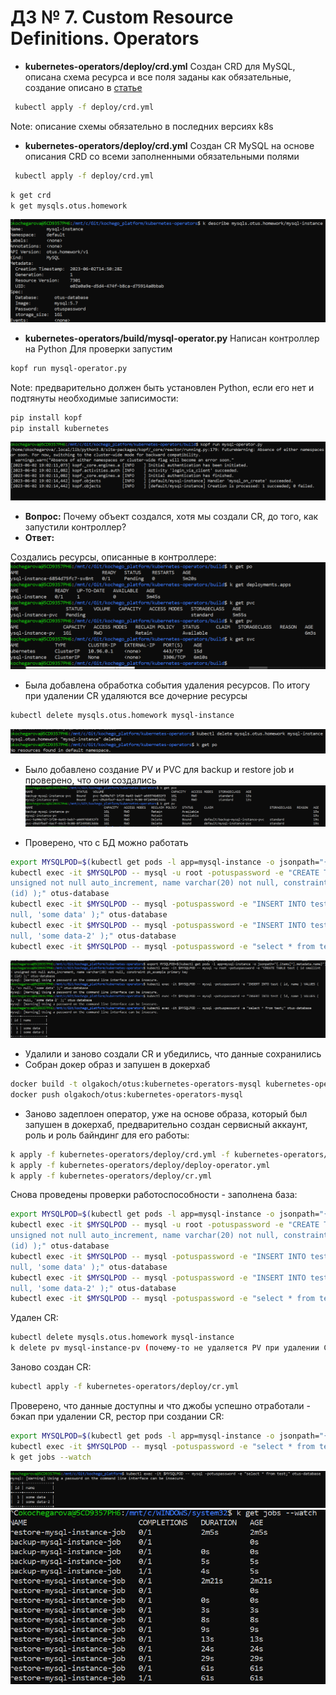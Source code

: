 # ДЗ № 7. Custom Resource Definitions. Operators
- **kubernetes-operators/deploy/crd.yml** Создан CRD для MySQL, описана схема ресурса и все поля заданы как обязательные, создание описано в [статье](https://habr.com/ru/companies/otus/articles/669806/)
```bash
 kubectl apply -f deploy/crd.yml
```
Note: описание схемы обязательно в последних версиях k8s
- **kubernetes-operators/deploy/crd.yml** Создан CR MySQL на основе описания CRD со всеми заполненными обязательными полями
```bash
 kubectl apply -f deploy/crd.yml
```
```bash
k get crd
k get mysqls.otus.homework
```
![hw7-image1](./images/hw7-image1.PNG)
- **kubernetes-operators/build/mysql-operator.py** Написан контроллер на Python
Для проверки запустим 
```bash
kopf run mysql-operator.py
```
Note: предварительно должен быть установлен Python, если его нет и подтянуты необходимые записимости:
```bash
pip install kopf
pip install kubernetes
```
![hw7-image2](./images/hw7-image2.PNG)
- **Вопрос:** Почему объект создался, хотя мы создали CR, до того, как запустили контроллер?
- **Ответ:** 

Создались ресурсы, описанные в контроллере:
![hw7-image3](./images/hw7-image3.PNG)
- Была добавлена обработка события удаления ресурсов. По итогу при удалении CR удаляются все дочерние ресурсы
```bash
kubectl delete mysqls.otus.homework mysql-instance
```
![hw7-image4](./images/hw7-image4.PNG)

- Было добавлено создание PV и PVC для backup и restore job и проверено, что они создались
![hw7-image5](./images/hw7-image5.PNG)

- Проверено, что с БД можно работать
```bash
export MYSQLPOD=$(kubectl get pods -l app=mysql-instance -o jsonpath="{.items[*].metadata.name}")
kubectl exec -it $MYSQLPOD -- mysql -u root -potuspassword -e "CREATE TABLE test ( id smallint
unsigned not null auto_increment, name varchar(20) not null, constraint pk_example primary key
(id) );" otus-database
kubectl exec -it $MYSQLPOD -- mysql -potuspassword -e "INSERT INTO test ( id, name ) VALUES (
null, 'some data' );" otus-database
kubectl exec -it $MYSQLPOD -- mysql -potuspassword -e "INSERT INTO test ( id, name ) VALUES (
null, 'some data-2' );" otus-database
kubectl exec -it $MYSQLPOD -- mysql -potuspassword -e "select * from test;" otus-database
```
![hw7-image6](./images/hw7-image6.PNG)
- Удалили и заново создали CR и убедились, что данные сохранились
- Собран докер образ и запушен в докерхаб
```bash
docker build -t olgakoch/otus:kubernetes-operators-mysql kubernetes-operators/build/. && \
docker push olgakoch/otus:kubernetes-operators-mysql
```
- Заново задеплоен оператор, уже на основе образа, который был запушен в докерхаб, предварительно создан сервисный аккаунт, роль и роль байндинг для его работы:
```bash
k apply -f kubernetes-operators/deploy/crd.yml -f kubernetes-operators/deploy/service-account.yml -f  kubernetes-operators/deploy/role.yml -f  kubernetes-operators/deploy/role-binding.yml
k apply -f kubernetes-operators/deploy/deploy-operator.yml
k apply -f kubernetes-operators/deploy/cr.yml
```
Снова проведены проверки работоспособности - заполнена база:
```bash
export MYSQLPOD=$(kubectl get pods -l app=mysql-instance -o jsonpath="{.items[*].metadata.name}")
kubectl exec -it $MYSQLPOD -- mysql -u root -potuspassword -e "CREATE TABLE test ( id smallint
unsigned not null auto_increment, name varchar(20) not null, constraint pk_example primary key
(id) );" otus-database
kubectl exec -it $MYSQLPOD -- mysql -potuspassword -e "INSERT INTO test ( id, name ) VALUES (
null, 'some data' );" otus-database
kubectl exec -it $MYSQLPOD -- mysql -potuspassword -e "INSERT INTO test ( id, name ) VALUES (
null, 'some data-2' );" otus-database
kubectl exec -it $MYSQLPOD -- mysql -potuspassword -e "select * from test;" otus-database
```
Удален CR:
```bash
kubectl delete mysqls.otus.homework mysql-instance
k delete pv mysql-instance-pv (почему-то не удаляется PV при удалении CR)
```
Заново создан CR:
```bash
kubectl apply -f kubernetes-operators/deploy/cr.yml
```
Проверено, что данные доступны и что джобы успешно отработали - бэкап при удалении CR, рестор при создании CR:
```bash
export MYSQLPOD=$(kubectl get pods -l app=mysql-instance -o jsonpath="{.items[*].metadata.name}")
kubectl exec -it $MYSQLPOD -- mysql -potuspassword -e "select * from test;" otus-database
k get jobs --watch
```
![hw7-image7](./images/hw7-image7.PNG)
![hw7-image8](./images/hw7-image8.PNG)
